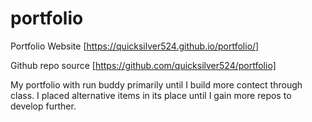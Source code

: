 # portfolio

Portfolio Website [https://quicksilver524.github.io/portfolio/]

Github repo source [https://github.com/quicksilver524/portfolio]

My portfolio with run buddy primarily until I build more contect through class. I placed alternative items in its place until I gain more repos to develop further.
